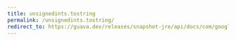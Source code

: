 ```yaml
---
title: unsignedints.tostring
permalink: /unsignedints.tostring/
redirect_to: https://guava.dev/releases/snapshot-jre/api/docs/com/google/common/primitives/UnsignedInts.html#toString-int-
---
```

